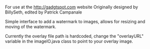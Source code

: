 For use at the http://gadgtspot.com website
Originally designed by BillySeth, edited by Patrick Campanale

Simple interface to add a watermark to images, allows for resizing and moving of the watermark.

Currently the overlay file path is hardcoded, change the "overlayURL" variable in the imageIO.java class to point to your overlay image.
